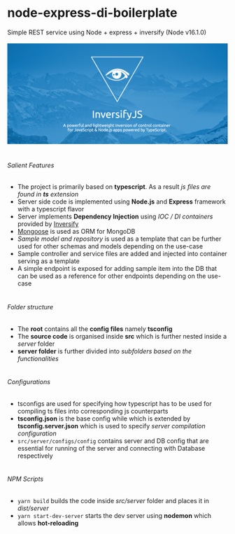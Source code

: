 # node-express-di-boilerplate
Simple REST service using Node + express + inversify (Node v16.1.0)<br/><br/>
![](https://raw.githubusercontent.com/inversify/inversify.github.io/master/img/cover.jpg)<br/><br/>

###### Salient Features
* The project is primarily based on **typescript**. As a result *js files are found in __ts__ extension*
* Server side code is implemented using **Node.js** and **Express** framework with a typescript flavor
* Server implements **Dependency Injection** using *IOC / DI containers* provided by [Inversify](https://inversify.io/)
* [Mongoose](https://mongoosejs.com/) is used as ORM for MongoDB
* *Sample model and repository* is used as a template that can be further used for other schemas and models depending on the use-case
* Sample controller and service files are added and injected into container serving as a template
* A simple endpoint is exposed for adding sample item into the DB that can be used as a reference for other endpoints depending on the use-case
<br/><br/>

###### Folder structure
* The **root** contains all the **config files** namely **tsconfig**
* The **source code** is organised inside **src** which is further nested inside a *server* folder
* **server folder** is further divided into *subfolders based on the functionalities*
<br/><br/>

###### Configurations
* tsconfigs are used for specifying how typescript has to be used for compiling ts files into corresponding js counterparts
* **tsconfig.json** is the base config while which is extended by **tsconfig.server.json** which is used to specify *server compilation configuration*
* `src/server/configs/config` contains server and DB config that are essential for running of the server and connecting with Database respectively
<br/><br/>

###### NPM Scripts
* `yarn build` builds the code inside *src/server* folder and places it in *dist/server*
* `yarn start-dev-server` starts the dev server using **nodemon** which allows **hot-reloading**


